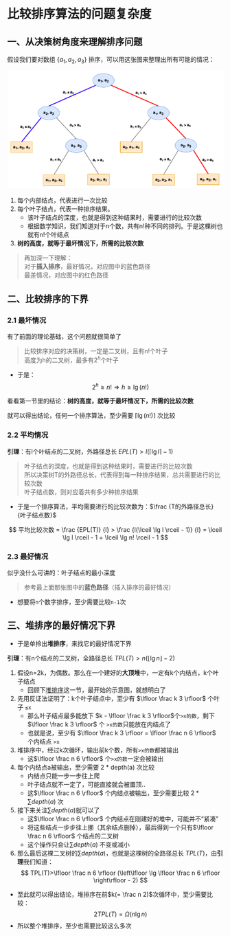 # 比较排序算法的问题复杂度

## 一、从决策树角度来理解排序问题
假设我们要对数组 $\{ a_1, a_2, a_3 \}$ 排序，可以用这张图来整理出所有可能的情况：

![compare](pngs/compare.png)

1. 每个内部结点，代表进行一次比较
2. 每个叶子结点，代表一种排序结果。
    - 该叶子结点的深度，也就是得到这种结果时，需要进行的比较次数
    - 根据数学知识，我们知道对于n个数，共有n!种不同的排列。于是这棵树也就有n!个叶结点
3. **树的高度，就等于最坏情况下，所需的比较次数**

> 再加深一下理解：  
> 对于**插入排序**，最好情况，对应图中的蓝色路径  
> 最差情况，对应图中的红色路径

## 二、比较排序的下界

### 2.1 最坏情况

有了前面的理论基础，这个问题就很简单了

> 比较排序对应的决策树，一定是二叉树，且有n!个叶子  
> 高度为h的二叉树，最多有$2^h$个叶子

- 于是：
$$
2^h \ge n! \Longrightarrow h \ge \lg (n!)
$$

看看第一节里的结论：**树的高度，就等于最坏情况下，所需的比较次数**

就可以得出结论，任何一个排序算法，至少需要 $\lceil \lg (n!) \rceil$ 次比较

### 2.2 平均情况

**引理**：有l个叶结点的二叉树，外路径总长 $EPL(T) > l(\lceil \lg l \rceil - 1)$

> 叶子结点的深度，也就是得到这种结果时，需要进行的比较次数  
> 所以决策树T的外路径总长，代表得到每一种排序结果，总共需要进行的比较次数  
> 叶子结点数，则对应着共有多少种排序结果

- 于是一个排序算法，平均需要进行的比较次数为：$\frac {T的外路径总长} {叶子结点数}$

$$
平均比较次数 = \frac {EPL(T)} {l} > \frac {l(\lceil \lg l \rceil - 1)} {l} = \lceil \lg l \rceil - 1 = \lceil \lg n! \rceil - 1
$$

### 2.3 最好情况

似乎没什么可讲的：叶子结点的最小深度
> 参考最上面那张图中的**蓝色路径**（插入排序的最好情况）  
- 想要将`n`个数字排序，至少需要比较`n-1`次

## 三、堆排序的最好情况下界
- 于是单拎出**堆排序**，来找它的最好情况下界

**引理**：有n个结点的二叉树，全路径总长 $TPL(T)>n(\lfloor \lg n \rfloor - 2)$

1. 假设n=2k，为偶数。那么在一个建好的**大顶堆**中，一定有k个内结点，k个叶子结点
    - 回顾下[堆排序](计算机算法设计与分析/排序算法/堆排序.md)这一节，最开始的示意图，就想明白了
2. 先用反证法证明了：k个叶子结点中，至少有 $\lfloor \frac k 3 \rfloor$ 个叶子 `≤x`
    - 那么叶子结点最多能放下 $k - \lfloor \frac k 3 \rfloor$个`>x的数`，剩下 $\lfloor \frac k 3 \rfloor$ 个 `>x的数`只能放在内结点了
    - 也就是说，至少有 $\lfloor \frac k 3 \rfloor = \lfloor \frac n 6 \rfloor$ 个内结点 `>x`
3. 堆排序中，经过k次循环，输出前k个数，所有`>x的数`都被输出
    - 这$\lfloor \frac n 6 \rfloor$ 个`>x的数`一定会被输出
4. 每个内结点a被输出，至少需要 2 * depth(a) 次比较
    - 内结点只能一步一步往上爬
    - 叶子结点就不一定了，可能直接就会被置顶..
    - 这$\lfloor \frac n 6 \rfloor$ 个内结点被输出，至少需要比较 $2 * \sum depth(a)$ 次
5. 接下来关注$\sum depth(a)$就可以了
    - 这$\lfloor \frac n 6 \rfloor$ 个内结点在刚建好的堆中，可能并不“紧凑”
    - 将这些结点一步步往上挪（其余结点删掉），最后得到一个只有$\lfloor \frac n 6 \rfloor$ 个结点的二叉树
    - 这个操作只会让$\sum depth(a)$ 不变或减小
6. 那么最后这棵二叉树的$\sum depth(a)$，也就是这棵树的全路径总长 $TPL(T)$，由**引理**我们知道：
$$ TPL(T)>\lfloor \frac n 6 \rfloor (\left\lfloor \lg \lfloor \frac n 6 \rfloor \right\rfloor - 2) $$
- 至此就可以得出结论，堆排序在前$k(= \frac n 2)$次循环中，至少需要比较：
$$ 2 TPL(T) = \Omega (n \lg n) $$
- 所以整个堆排序，至少也需要比较这么多次